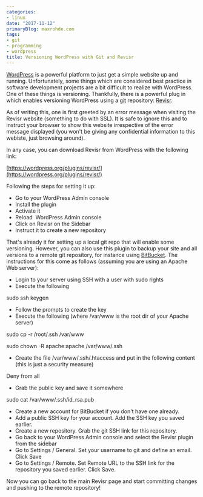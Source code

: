 ```yaml
---
categories:
- linux
date: "2017-11-12"
primaryBlog: maxrohde.com
tags:
- git
- programming
- wordpress
title: Versioning WordPress with Git and Revisr
---
```


[WordPress](https://wordpress.org/) is a powerful platform to just get a simple website up and running. Unfortunately, some things which are considered best practice in software development projects are a bit difficult to realize with WordPress. One of these things is versioning. Thankfully, there is a powerful plug in which enables versioning WordPress using a [git](https://git-scm.com/) repository: [Revisr](https://revisr.io/).

As of writing this, one is first greeted by an error message when visiting the Revisr website (something to do with SSL). It is safe to ignore this and to instruct your browser to show this website irrespective of the error message displayed (you won't be giving any confidential information to this webiste, just browsing around).

In any case, you can download Revisr from WordPress with the following link:

[https://wordpress.org/plugins/revisr/](https://wordpress.org/plugins/revisr/)

Following the steps for setting it up:

- Go to your WordPress Admin console
- Install the plugin
- Activate it
- Reload  WordPress Admin console
- Click on Revisr on the Sidebar
- Instruct it to create a new repository

That's already it for setting up a local git repo that will enable some versioning. However, you can also use this plugin to backup your site and all versions to a remote git repository, for instance using [BitBucket](https://bitbucket.org/). The instructions for this come as follows (assuming you are using an Apache Web server):

- Login to your server using SSH with a user with sudo rights
- Execute the following

sudo ssh keygen

- Follow the prompts to create the key
- Execute the following (where /var/www is the root dir of your Apache server)

sudo cp -r /root/.ssh /var/www

sudo chown -R apache:apache /var/www/.ssh

- Create the file /var/www/.ssh/.htaccess and put in the following content (this is just a security measure)

Deny from all

- Grab the public key and save it somewhere

sudo cat /var/www/.ssh/id_rsa.pub

- Create a new account for BitBucket if you don't have one already.
- Add a public SSH key for your account. Add the SSH key you saved earlier.
- Create a new repository. Grab the git SSH link for this repository.
- Go back to your WordPress Admin console and select the Revisr plugin from the sidebar
- Go to Settings / General. Set your username to git and define an email. Click Save
- Go to Settings / Remote. Set Remote URL to the SSH link for the repository you saved earlier. Click Save.

Now you can go back to the main Revisr page and start committing changes and pushing to the remote repository!